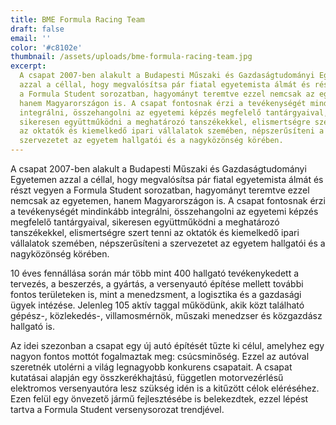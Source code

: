 ```yaml
---
title: BME Formula Racing Team
draft: false
email: ''
color: '#c8102e'
thumbnail: /assets/uploads/bme-formula-racing-team.jpg
excerpt:
  A csapat 2007-ben alakult a Budapesti Műszaki és Gazdaságtudományi Egyetemen
  azzal a céllal, hogy megvalósítsa pár fiatal egyetemista álmát és részt vegyen
  a Formula Student sorozatban, hagyományt teremtve ezzel nemcsak az egyetemen,
  hanem Magyarországon is. A csapat fontosnak érzi a tevékenységét mindinkább
  integrálni, összehangolni az egyetemi képzés megfelelő tantárgyaival,
  sikeresen együttműködni a meghatározó tanszékekkel, elismertségre szert tenni
  az oktatók és kiemelkedő ipari vállalatok szemében, népszerűsíteni a
  szervezetet az egyetem hallgatói és a nagyközönség körében.
---
```


A csapat 2007-ben alakult a Budapesti Műszaki és Gazdaságtudományi Egyetemen
azzal a céllal, hogy megvalósítsa pár fiatal egyetemista álmát és részt vegyen a
Formula Student sorozatban, hagyományt teremtve ezzel nemcsak az egyetemen,
hanem Magyarországon is. A csapat fontosnak érzi a tevékenységét mindinkább
integrálni, összehangolni az egyetemi képzés megfelelő tantárgyaival, sikeresen
együttműködni a meghatározó tanszékekkel, elismertségre szert tenni az oktatók
és kiemelkedő ipari vállalatok szemében, népszerűsíteni a szervezetet az egyetem
hallgatói és a nagyközönség körében.

10 éves fennállása során már több mint 400 hallgató tevékenykedett a tervezés, a
beszerzés, a gyártás, a versenyautó építése mellett további fontos területeken
is, mint a menedzsment, a logisztika és a gazdasági ügyek intézése. Jelenleg 105
aktív taggal működünk, akik közt található gépész-, közlekedés-, villamosmérnök,
műszaki menedzser és közgazdász hallgató is.

Az idei szezonban a csapat egy új autó építését tűzte ki célul, amelyhez egy
nagyon fontos mottót fogalmaztak meg: csúcsminőség. Ezzel az autóval szeretnék
utolérni a világ legnagyobb konkurens csapatait. A csapat kutatásai alapján egy
összkerékhajtású, független motorvezérlésű elektromos versenyautóra lesz szükség
idén is a kitűzött célok eléréséhez. Ezen felül egy önvezető jármű fejlesztésébe
is belekezdtek, ezzel lépést tartva a Formula Student versenysorozat trendjével.
